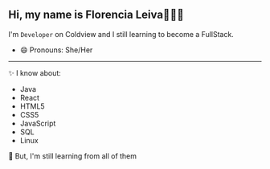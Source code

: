 <h2> Hi, my name is Florencia Leiva👋👩‍💻</h2>

I'm <code>Developer</code> on Coldview and I still learning to become a FullStack.
- 😄 Pronouns: She/Her
<hr>

<p>
✨ I know about:
  <ul>
    <li>Java</li>
    <li>React</li>
    <li>HTML5</li>
    <li>CSS5</li>
    <li>JavaScript</li>
    <li>SQL</li>
    <li>Linux</li>
  </ul>
🌱 But, I'm still learning from all of them
 </p>

<!--
**LEIVAFLORENCIA/LEIVAFLORENCIA** is a ✨ _special_ ✨ repository because its `README.md` (this file) appears on your GitHub profile.

Here are some ideas to get you started:

- 🔭 I’m currently working on ...
- 🌱 I’m currently learning ...
- 👯 I’m looking to collaborate on ...
- 🤔 I’m looking for help with ...
- 💬 Ask me about ...
- 📫 How to reach me: ...
- 😄 Pronouns: ...
- ⚡ Fun fact: ...
-->
